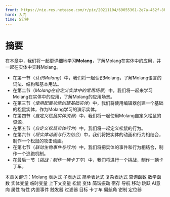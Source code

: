 ```yaml
---
front: https://nie.res.netease.com/r/pic/20211104/69055361-2e7a-452f-8b1a-f23e1262a03a.jpg
hard: 入门
time: 5分钟
---
```


# 摘要

在本章中，我们将一起更详细地学习**Molang**，了解Molang在实体中的应用，并一起在实体中实践Molang。

- 在第一节（*认识Molang*）中，我们将一起认识Molang，了解Molang语言的词法、结构和基本用法。
- 在第二节（*Molang在自定义实体中的常用场景*）中，我们将一起来学习Molang在实体中的应用，了解Molang的应用场景。
- 在第三节（*使用配置功能创建基础实体*）中，我们将使用编辑器创建一个基础的松鼠实体，作为Molang学习的演示实体。
- 在第四节（*自定义松鼠实体资源*）中，我们将一起使用Molang自定义松鼠的资源。
- 在第五节（*自定义松鼠实体行为*）中，我们将一起定义松鼠的行为。
- 在第六节（*将实体动画与行为结合*）中，我们将把实体的动画和行为相结合，制作一个松鼠的攻击动画。
- 在第七节（*联动生物事件与行为*）中，我们将把实体的事件和行为相结合，制作一个逃跑机制。
- 在最后一节（*挑战：制作一辆卡丁车*）中，我们将进行一个挑战，制作一辆卡丁车。

本章关键词：Molang 表达式 子表达式 简单表达式 复杂表达式 查询函数 数学函数 实体变量 临时变量 上下文变量 松鼠 变体 简谐振动 宿存 导航 移动 跳跃 AI意向 属性 特性 内置事件 触发器 过滤器 目标 卡丁车 偏航角 钳制 定位器